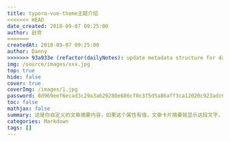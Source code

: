 ```yaml
---
title: typora-vue-theme主题介绍
<<<<<<< HEAD
date_created: 2018-09-07 09:25:00
author: 赵奇
=======
createdAt: 2018-09-07 09:25:00
author: Danny
>>>>>>> 93a933e (refactor(dailyNotes): update metadata structure for daily notes)
img: /source/images/xxx.jpg
top: true
hide: false
cover: true
coverImg: /images/1.jpg
password: 8d969eef6ecad3c29a3a629280e686cf0c3f5d5a86aff3ca12020c923adc6c92
toc: false
mathjax: false
summary: 这是你自定义的文章摘要内容，如果这个属性有值，文章卡片摘要就显示这段文字，否则程序会自动截取文章的部分内容作为摘要
categories: Markdown
tags: []
---
```


